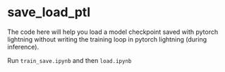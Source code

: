 # save_load_ptl

The code here will help you load a model checkpoint saved with pytorch lightning without writing the training loop in pytorch lightning (during inference).

Run `train_save.ipynb` and then `load.ipynb`
